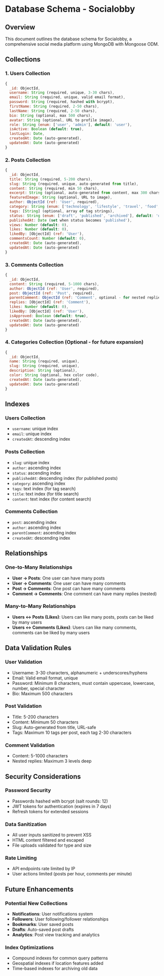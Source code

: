 # Database Schema - Socialobby

## Overview
This document outlines the database schema for Socialobby, a comprehensive social media platform using MongoDB with Mongoose ODM.

## Collections

### 1. Users Collection
```javascript
{
  _id: ObjectId,
  username: String (required, unique, 3-30 chars),
  email: String (required, unique, valid email format),
  password: String (required, hashed with bcrypt),
  firstName: String (required, 2-50 chars),
  lastName: String (required, 2-50 chars),
  bio: String (optional, max 500 chars),
  avatar: String (optional, URL to profile image),
  role: String (enum: ['user', 'admin'], default: 'user'),
  isActive: Boolean (default: true),
  lastLogin: Date,
  createdAt: Date (auto-generated),
  updatedAt: Date (auto-generated)
}
```

### 2. Posts Collection
```javascript
{
  _id: ObjectId,
  title: String (required, 5-200 chars),
  slug: String (required, unique, auto-generated from title),
  content: String (required, min 50 chars),
  excerpt: String (optional, auto-generated from content, max 300 chars),
  featuredImage: String (optional, URL to image),
  author: ObjectId (ref: 'User', required),
  category: String (enum: ['technology', 'lifestyle', 'travel', 'food', 'health', 'business', 'other'], default: 'other'),
  tags: [String] (optional, array of tag strings),
  status: String (enum: ['draft', 'published', 'archived'], default: 'draft'),
  publishedAt: Date (set when status becomes 'published'),
  views: Number (default: 0),
  likes: Number (default: 0),
  likedBy: [ObjectId] (ref: 'User'),
  commentsCount: Number (default: 0),
  createdAt: Date (auto-generated),
  updatedAt: Date (auto-generated)
}
```

### 3. Comments Collection
```javascript
{
  _id: ObjectId,
  content: String (required, 5-1000 chars),
  author: ObjectId (ref: 'User', required),
  post: ObjectId (ref: 'Post', required),
  parentComment: ObjectId (ref: 'Comment', optional - for nested replies),
  replies: [ObjectId] (ref: 'Comment'),
  likes: Number (default: 0),
  likedBy: [ObjectId] (ref: 'User'),
  isApproved: Boolean (default: true),
  createdAt: Date (auto-generated),
  updatedAt: Date (auto-generated)
}
```

### 4. Categories Collection (Optional - for future expansion)
```javascript
{
  _id: ObjectId,
  name: String (required, unique),
  slug: String (required, unique),
  description: String (optional),
  color: String (optional, hex color code),
  createdAt: Date (auto-generated),
  updatedAt: Date (auto-generated)
}
```

## Indexes

### Users Collection
- `username`: unique index
- `email`: unique index
- `createdAt`: descending index

### Posts Collection
- `slug`: unique index
- `author`: ascending index
- `status`: ascending index
- `publishedAt`: descending index (for published posts)
- `category`: ascending index
- `tags`: text index (for tag search)
- `title`: text index (for title search)
- `content`: text index (for content search)

### Comments Collection
- `post`: ascending index
- `author`: ascending index
- `parentComment`: ascending index
- `createdAt`: descending index

## Relationships

### One-to-Many Relationships
- **User → Posts**: One user can have many posts
- **User → Comments**: One user can have many comments
- **Post → Comments**: One post can have many comments
- **Comment → Comments**: One comment can have many replies (nested)

### Many-to-Many Relationships
- **Users ↔ Posts (Likes)**: Users can like many posts, posts can be liked by many users
- **Users ↔ Comments (Likes)**: Users can like many comments, comments can be liked by many users

## Data Validation Rules

### User Validation
- Username: 3-30 characters, alphanumeric + underscores/hyphens
- Email: Valid email format, unique
- Password: Minimum 8 characters, must contain uppercase, lowercase, number, special character
- Bio: Maximum 500 characters

### Post Validation
- Title: 5-200 characters
- Content: Minimum 50 characters
- Slug: Auto-generated from title, URL-safe
- Tags: Maximum 10 tags per post, each tag 2-30 characters

### Comment Validation
- Content: 5-1000 characters
- Nested replies: Maximum 3 levels deep

## Security Considerations

### Password Security
- Passwords hashed with bcrypt (salt rounds: 12)
- JWT tokens for authentication (expires in 7 days)
- Refresh tokens for extended sessions

### Data Sanitization
- All user inputs sanitized to prevent XSS
- HTML content filtered and escaped
- File uploads validated for type and size

### Rate Limiting
- API endpoints rate limited by IP
- User actions limited (posts per hour, comments per minute)

## Future Enhancements

### Potential New Collections
- **Notifications**: User notifications system
- **Followers**: User following/follower relationships
- **Bookmarks**: User saved posts
- **Drafts**: Auto-saved post drafts
- **Analytics**: Post view tracking and analytics

### Index Optimizations
- Compound indexes for common query patterns
- Geospatial indexes if location features added
- Time-based indexes for archiving old data
